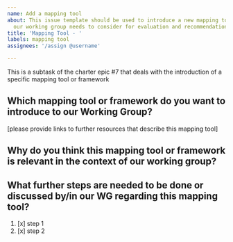 ```yaml
---
name: Add a mapping tool
about: This issue template should be used to introduce a new mapping tool or framework
  our working group needs to consider for evaluation and recommendation.
title: 'Mapping Tool - '
labels: mapping tool
assignees: '/assign @username'

---
```


This is a subtask of the charter epic #7 that deals with the introduction of a specific mapping tool or framework

## Which mapping tool or framework do you want to introduce to our Working Group? 
[please provide links to further resources that describe this mapping tool]

## Why do you think this mapping tool or framework is relevant in the context of our working group?

## What further steps are needed to be done or discussed by/in our WG regarding this mapping tool?

1. [x] step 1
2. [x] step 2
